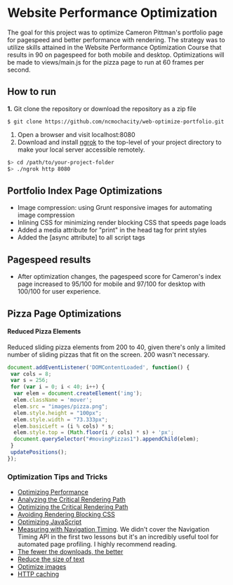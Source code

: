 # Website Performance Optimization

The goal for this project was to optimize Cameron Pittman's portfolio page for pagespeed and better performance with rendering.
The strategy was to utilize skills attained in the Website Performance Optimization Course that results in 90 on pagespeed  for both mobile and desktop. Optimizations will be made to views/main.js for the pizza page to run at 60 frames per second.

## How to run
**1.** Git clone the repository or download the repository as a zip file
```
$ git clone https://github.com/ncmochacity/web-optimize-portfolio.git
```
1. Open a browser and visit localhost:8080
1. Download and install [ngrok](https://ngrok.com/) to the top-level of your project directory to make your local server accessible remotely.

  ``` bash
  $> cd /path/to/your-project-folder
  $> ./ngrok http 8080
  ```
  
## Portfolio Index Page Optimizations
* Image compression: using Grunt responsive images for automating image compression
* Inlining CSS for minimizing render blocking CSS that speeds page loads
* Added a media attribute for "print" in the head tag for print styles
* Added the [async attribute] to all script tags  

## Pagespeed results
* After optimization changes, the pagespeed score for Cameron's index page increased to 95/100 for mobile and 97/100 for desktop with 100/100 for user experience.

## Pizza Page Optimizations

#### Reduced Pizza Elements
Reduced sliding pizza elements from 200 to 40, given there's only a limited number of sliding pizzas that fit on the screen.
200 wasn't necessary.

``` js
document.addEventListener('DOMContentLoaded', function() {
 var cols = 8;
 var s = 256;
 for (var i = 0; i < 40; i++) {
  var elem = document.createElement('img');
  elem.className = 'mover';
  elem.src = "images/pizza.png";
  elem.style.height = "100px";
  elem.style.width = "73.333px";
  elem.basicLeft = (i % cols) * s;
  elem.style.top = (Math.floor(i / cols) * s) + 'px';
  document.querySelector("#movingPizzas1").appendChild(elem);
 }
 updatePositions();
});
```
### Optimization Tips and Tricks
* [Optimizing Performance](https://developers.google.com/web/fundamentals/performance/ "web performance")
* [Analyzing the Critical Rendering Path](https://developers.google.com/web/fundamentals/performance/critical-rendering-path/analyzing-crp.html "analyzing crp")
* [Optimizing the Critical Rendering Path](https://developers.google.com/web/fundamentals/performance/critical-rendering-path/optimizing-critical-rendering-path.html "optimize the crp!")
* [Avoiding Rendering Blocking CSS](https://developers.google.com/web/fundamentals/performance/critical-rendering-path/render-blocking-css.html "render blocking css")
* [Optimizing JavaScript](https://developers.google.com/web/fundamentals/performance/critical-rendering-path/adding-interactivity-with-javascript.html "javascript")
* [Measuring with Navigation Timing](https://developers.google.com/web/fundamentals/performance/critical-rendering-path/measure-crp.html "nav timing api"). We didn't cover the Navigation Timing API in the first two lessons but it's an incredibly useful tool for automated page profiling. I highly recommend reading.
* <a href="https://developers.google.com/web/fundamentals/performance/optimizing-content-efficiency/eliminate-downloads.html">The fewer the downloads, the better</a>
* <a href="https://developers.google.com/web/fundamentals/performance/optimizing-content-efficiency/optimize-encoding-and-transfer.html">Reduce the size of text</a>
* <a href="https://developers.google.com/web/fundamentals/performance/optimizing-content-efficiency/image-optimization.html">Optimize images</a>
* <a href="https://developers.google.com/web/fundamentals/performance/optimizing-content-efficiency/http-caching.html">HTTP caching</a>
